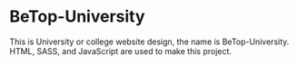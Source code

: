 # BeTop-University
This is University or college website design, the name is BeTop-University. HTML, SASS, and JavaScript are used to make this project.
